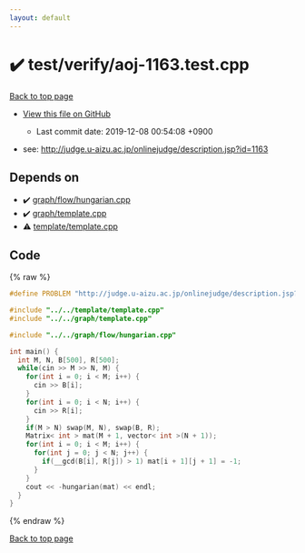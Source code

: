 ```yaml
---
layout: default
---
```


<!-- mathjax config similar to math.stackexchange -->
<script type="text/javascript" async
  src="https://cdnjs.cloudflare.com/ajax/libs/mathjax/2.7.5/MathJax.js?config=TeX-MML-AM_CHTML">
</script>
<script type="text/x-mathjax-config">
  MathJax.Hub.Config({
    TeX: { equationNumbers: { autoNumber: "AMS" }},
    tex2jax: {
      inlineMath: [ ['$','$'] ],
      processEscapes: true
    },
    "HTML-CSS": { matchFontHeight: false },
    displayAlign: "left",
    displayIndent: "2em"
  });
</script>

<script type="text/javascript" src="https://cdnjs.cloudflare.com/ajax/libs/jquery/3.4.1/jquery.min.js"></script>
<script src="https://cdn.jsdelivr.net/npm/jquery-balloon-js@1.1.2/jquery.balloon.min.js" integrity="sha256-ZEYs9VrgAeNuPvs15E39OsyOJaIkXEEt10fzxJ20+2I=" crossorigin="anonymous"></script>
<script type="text/javascript" src="../../../assets/js/copy-button.js"></script>
<link rel="stylesheet" href="../../../assets/css/copy-button.css" />


# :heavy_check_mark: test/verify/aoj-1163.test.cpp

<a href="../../../index.html">Back to top page</a>

* <a href="{{ site.github.repository_url }}/blob/master/test/verify/aoj-1163.test.cpp">View this file on GitHub</a>
    - Last commit date: 2019-12-08 00:54:08 +0900


* see: <a href="http://judge.u-aizu.ac.jp/onlinejudge/description.jsp?id=1163">http://judge.u-aizu.ac.jp/onlinejudge/description.jsp?id=1163</a>


## Depends on

* :heavy_check_mark: <a href="../../../library/graph/flow/hungarian.cpp.html">graph/flow/hungarian.cpp</a>
* :heavy_check_mark: <a href="../../../library/graph/template.cpp.html">graph/template.cpp</a>
* :warning: <a href="../../../library/template/template.cpp.html">template/template.cpp</a>


## Code

<a id="unbundled"></a>
{% raw %}
```cpp
#define PROBLEM "http://judge.u-aizu.ac.jp/onlinejudge/description.jsp?id=1163"

#include "../../template/template.cpp"
#include "../../graph/template.cpp"

#include "../../graph/flow/hungarian.cpp"

int main() {
  int M, N, B[500], R[500];
  while(cin >> M >> N, M) {
    for(int i = 0; i < M; i++) {
      cin >> B[i];
    }
    for(int i = 0; i < N; i++) {
      cin >> R[i];
    }
    if(M > N) swap(M, N), swap(B, R);
    Matrix< int > mat(M + 1, vector< int >(N + 1));
    for(int i = 0; i < M; i++) {
      for(int j = 0; j < N; j++) {
        if(__gcd(B[i], R[j]) > 1) mat[i + 1][j + 1] = -1;
      }
    }
    cout << -hungarian(mat) << endl;
  }
}

```
{% endraw %}

<a href="../../../index.html">Back to top page</a>

